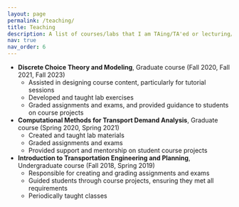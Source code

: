 ```yaml
---
layout: page
permalink: /teaching/
title: Teaching
description: A list of courses/labs that I am TAing/TA'ed or lecturing/lectured
nav: true
nav_order: 6
---
```


<!-- For now, this page is assumed to be a static description of your courses. You can convert it to a collection similar to `_Projects/` so that you can have a dedicated page for each course.

Organize your courses by years, topics, or universities, however you like!


A sample blog page that demonstrates the accessing of github meta data.

### What does Github-MetaData do? -->

- **Discrete Choice Theory and Modeling**, Graduate course (Fall 2020, Fall 2021, Fall 2023)
  - Assisted in designing course content, particularly for tutorial sessions  
  - Developed and taught lab exercises
  - Graded assignments and exams, and provided guidance to students on course projects
- **Computational Methods for Transport Demand Analysis**, Graduate course (Spring 2020, Spring 2021)
  - Created and taught lab materials 
  - Graded assignments and exams
  - Provided support and mentorship on student course projects 
- **Introduction to Transportation Engineering and Planning**, Undergraduate course (Fall 2018, Spring 2019)
  - Responsible for creating and grading assignments and exams 
  - Guided students through course projects, ensuring they met all requirements
  - Periodically taught classes  

<!-- 
### Additional Reading

- If you're recieving incorrect/missing data, you may need to perform a Github API<a href="https://github.com/jekyll/github-metadata/blob/master/docs/authentication.md"> authentication</a>.
- Go through this <a href="https://jekyll.github.io/github-metadata/">README</a> for more details on the topic.
- <a href= "https://github.com/jekyll/github-metadata/blob/master/docs/site.github.md">This page</a> highlights all the feilds you can access with github-metadata.
  <br />

## Example MetaData

- Host Name : {{ site.github.hostname }}
- URL : {{ site.github.url }}
- BaseURL : {{ site.github.baseurl }}
- Archived : {{ site.github.archived}}
- Contributors :
  {% for contributor in site.github.contributors %}
  - {{ contributor.login }}
    {% endfor %} -->